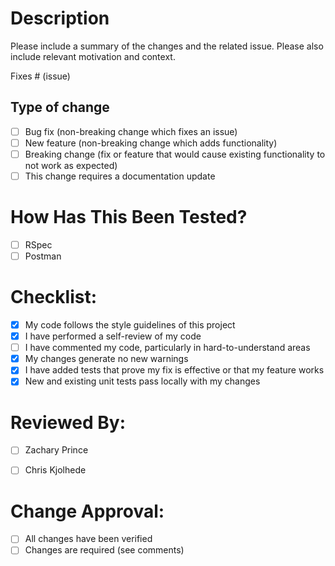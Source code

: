# Description

Please include a summary of the changes and the related issue. Please also include relevant motivation and context.

Fixes # (issue)

## Type of change

- [ ] Bug fix (non-breaking change which fixes an issue)
- [ ] New feature (non-breaking change which adds functionality)
- [ ] Breaking change (fix or feature that would cause existing functionality to not work as expected)
- [ ] This change requires a documentation update

# How Has This Been Tested?

- [ ] RSpec
- [ ] Postman

# Checklist:

- [X] My code follows the style guidelines of this project
- [X] I have performed a self-review of my code
- [ ] I have commented my code, particularly in hard-to-understand areas
- [X] My changes generate no new warnings
- [X] I have added tests that prove my fix is effective or that my feature works
- [X] New and existing unit tests pass locally with my changes

# Reviewed By:

- [ ] Zachary Prince
- [ ] Chris Kjolhede


# Change Approval:

- [ ] All changes have been verified
- [ ] Changes are required (see comments)
